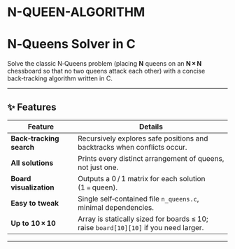 # N-QUEEN-ALGORITHM
# N‑Queens Solver in C

Solve the classic N‑Queens problem (placing **N** queens on an **N × N** chessboard so that no two queens attack each other) with a concise back‑tracking algorithm written in C.

---

## ✨ Features

| Feature | Details |
|---------|---------|
| **Back‑tracking search** | Recursively explores safe positions and backtracks when conflicts occur. |
| **All solutions** | Prints every distinct arrangement of queens, not just one. |
| **Board visualization** | Outputs a 0 / 1 matrix for each solution (1 = queen). |
| **Easy to tweak** | Single self‑contained file `n_queens.c`, minimal dependencies. |
| **Up to 10 × 10** | Array is statically sized for boards ≤ 10; raise `board[10][10]` if you need larger. |

---
